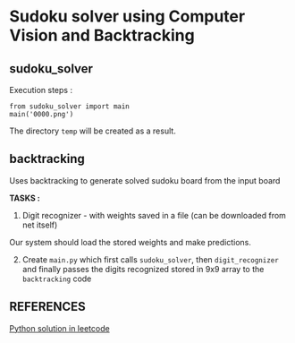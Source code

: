 # Sudoku solver using Computer Vision and Backtracking

## sudoku_solver
Execution steps : 
```python3
from sudoku_solver import main
main('0000.png')
```

The directory `temp` will be created as a result.

## backtracking

Uses backtracking to generate solved sudoku board from the input board

**TASKS :**

1. Digit recognizer - with weights saved in a file (can be downloaded from net itself)

Our system should load the stored weights and make predictions.

2. Create `main.py` which first calls `sudoku_solver`, then `digit_recognizer` and finally passes the digits recognized stored in 9x9 array to the `backtracking` code

## REFERENCES 

[Python solution in leetcode](https://leetcode.com/problems/sudoku-solver/discuss/15959/Accepted-Python-solution)
